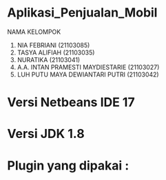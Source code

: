# Aplikasi_Penjualan_Mobil
NAMA KELOMPOK

1. NIA FEBRIANI (21103085)
2. TASYA ALIFIAH (21103035)
3. NURATIKA (21103041)
4. A.A. INTAN PRAMESTI MAYDIESTARIE (21103027)
5. LUH PUTU MAYA DEWIANTARI PUTRI (21103042)

# Versi Netbeans IDE 17
# Versi JDK 1.8
# Plugin yang dipakai :

